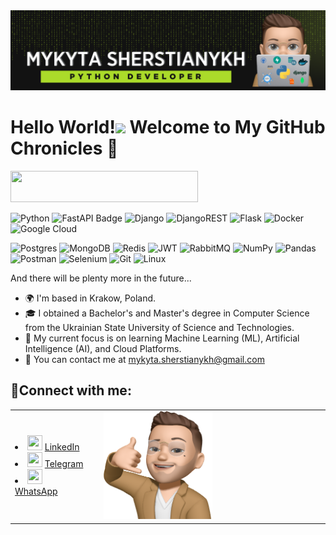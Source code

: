 <img src="https://raw.githubusercontent.com/Thoughtseize1/Thoughtseize1/main/icons/1.png" alt="my banner">

# Hello World!![](https://user-images.githubusercontent.com/18350557/176309783-0785949b-9127-417c-8b55-ab5a4333674e.gif) Welcome to My GitHub Chronicles 🚀


<img src="https://badgen.net/badge/icon/My Active Tech Stack:?color=green&icon=codacy&label" width="300" height="50"> 

![Python](https://img.shields.io/badge/python-3670A0?style=for-the-badge&logo=python&logoColor=ffdd54)
![FastAPI Badge](https://img.shields.io/badge/FastAPI-009688?style=for-the-badge&logo=fastapi&logoColor=white) 
![Django](https://img.shields.io/badge/django-%23092E20.svg?style=for-the-badge&logo=django&logoColor=white) 
![DjangoREST](https://img.shields.io/badge/DJANGO-REST-ff1709?style=for-the-badge&logo=django&logoColor=white&color=ff1709&labelColor=gray) 
![Flask](https://img.shields.io/badge/flask-%23000.svg?style=for-the-badge&logo=flask&logoColor=white) 
![Docker](https://img.shields.io/badge/docker-%230db7ed.svg?style=for-the-badge&logo=docker&logoColor=white)
![Google Cloud](https://img.shields.io/badge/GoogleCloud-%234285F4.svg?style=for-the-badge&logo=google-cloud&logoColor=white) 

![Postgres](https://img.shields.io/badge/postgres-%23316192.svg?style=for-the-badge&logo=postgresql&logoColor=white) 
![MongoDB](https://img.shields.io/badge/MongoDB-%234ea94b.svg?style=for-the-badge&logo=mongodb&logoColor=white) 
![Redis](https://img.shields.io/badge/redis-%23DD0031.svg?style=for-the-badge&logo=redis&logoColor=white) 
![JWT](https://img.shields.io/badge/JWT-black?style=for-the-badge&logo=JSON%20web%20tokens) 
![RabbitMQ](https://img.shields.io/badge/Rabbitmq-FF6600?style=for-the-badge&logo=rabbitmq&logoColor=white) 
![NumPy](https://img.shields.io/badge/numpy-%23013243.svg?style=for-the-badge&logo=numpy&logoColor=white) 
![Pandas](https://img.shields.io/badge/pandas-%23150458.svg?style=for-the-badge&logo=pandas&logoColor=white) 
![Postman](https://img.shields.io/badge/Postman-FF6C37?style=for-the-badge&logo=postman&logoColor=white) 
![Selenium](https://img.shields.io/badge/-selenium-%43B02A?style=for-the-badge&logo=selenium&logoColor=white)
![Git](https://img.shields.io/badge/git-%23F05033.svg?style=for-the-badge&logo=git&logoColor=white)
![Linux](https://img.shields.io/badge/Linux-FCC624?style=for-the-badge&logo=linux&logoColor=black)


And there will be plenty more in the future...
- 🌍 I'm based in Krakow, Poland.
- 🎓 I obtained a Bachelor's and Master's degree in Computer Science from the Ukrainian State University of Science and Technologies.
- 🎯 My current focus is on learning Machine Learning (ML), Artificial Intelligence (AI), and Cloud Platforms.
- 📨 You can contact me at  [mykyta.sherstianykh@gmail.com](mailto:mykyta.sherstianykh@gmail.com)
<!--- 🤝🏻 -->

## **📲Connect with me:**

<table>
<td> 
<li> <img src="https://raw.githubusercontent.com/get-icon/geticon/fc0f660daee147afb4a56c64e12bde6486b73e39/icons/linkedin-icon.svg" width="24" height="24"> <a href="https://www.linkedin.com/in/nsherstianykh/">LinkedIn</a> 
</li> 
<li> <img src="https://raw.githubusercontent.com/get-icon/geticon/fc0f660daee147afb4a56c64e12bde6486b73e39/icons/telegram.svg" width="24" height="24"> <a href="https://t.me/thoughtseize">Telegram</a> 
</li>
 <li> <img src="https://raw.githubusercontent.com/get-icon/geticon/fc0f660daee147afb4a56c64e12bde6486b73e39/icons/whatsapp.svg" width="24" height="24"> <a href="https://wa.me/+48883147362">WhatsApp</a>
  </li> 
 </ul>
 </td> 
 <td style="padding-left: 20px;"> 
<img src="https://raw.githubusercontent.com/Thoughtseize1/Thoughtseize1/main/icons/me(2).png" width="50%">

<!--
Here are some ideas to get you started:

- 🔭 I’m currently working on ...
- 🌱 I’m currently learning ...
- -   🖥️ See my portfolio at  [danielcranney.com](http://danielcranney.com/)
- -   🚀 I'm currently working on  [Smylo.co](http://smylo.co/),  [ColorHub.app](http://colorhub.app/)  and  [ProfileMe.dev](http://profileme.dev/)
- 👯 I’m looking to collaborate on ...
- 🤔 I’m looking for help with ...
- 💬 Ask me about ...
- 📫 How to reach me: ...
- 😄 Pronouns: ...
- ⚡ Fun fact: ...
-->
